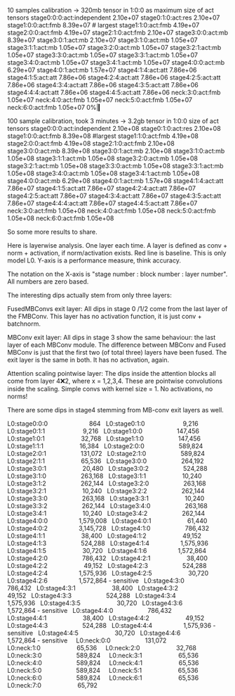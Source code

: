 
10 samples calibration -> 320mb tensor in 1:0:0 as maximum
size of act tensors
stage0:0:0:act:independent 2.10e+07
stage0:1:0:act:res 2.10e+07
stage1:0:0:act:fmb 8.39e+07 # largest
stage1:1:0:act:fmb 4.19e+07
stage2:0:0:act:fmb 4.19e+07
stage2:1:0:act:fmb 2.10e+07
stage3:0:0:act:mb 8.39e+07
stage3:0:1:act:mb 2.10e+07
stage3:1:0:act:mb 1.05e+07
stage3:1:1:act:mb 1.05e+07
stage3:2:0:act:mb 1.05e+07
stage3:2:1:act:mb 1.05e+07
stage3:3:0:act:mb 1.05e+07
stage3:3:1:act:mb 1.05e+07
stage3:4:0:act:mb 1.05e+07
stage3:4:1:act:mb 1.05e+07
stage4:0:0:act:mb 6.29e+07
stage4:0:1:act:mb 1.57e+07
stage4:1:4:act:att 7.86e+06
stage4:1:5:act:att 7.86e+06
stage4:2:4:act:att 7.86e+06
stage4:2:5:act:att 7.86e+06
stage4:3:4:act:att 7.86e+06
stage4:3:5:act:att 7.86e+06
stage4:4:4:act:att 7.86e+06
stage4:4:5:act:att 7.86e+06
neck:3:0:act:fmb 1.05e+07
neck:4:0:act:fmb 1.05e+07
neck:5:0:act:fmb 1.05e+07
neck:6:0:act:fmb 1.05e+07
  0%|▎                          


100 sample calibration, took 3 minutes -> 3.2gb tensor in 1:0:0
  size of act tensors
stage0:0:0:act:independent 2.10e+08
stage0:1:0:act:res 2.10e+08
stage1:0:0:act:fmb 8.39e+08 #largest
stage1:1:0:act:fmb 4.19e+08
stage2:0:0:act:fmb 4.19e+08
stage2:1:0:act:fmb 2.10e+08
stage3:0:0:act:mb 8.39e+08
stage3:0:1:act:mb 2.10e+08
stage3:1:0:act:mb 1.05e+08
stage3:1:1:act:mb 1.05e+08
stage3:2:0:act:mb 1.05e+08
stage3:2:1:act:mb 1.05e+08
stage3:3:0:act:mb 1.05e+08
stage3:3:1:act:mb 1.05e+08
stage3:4:0:act:mb 1.05e+08
stage3:4:1:act:mb 1.05e+08
stage4:0:0:act:mb 6.29e+08
stage4:0:1:act:mb 1.57e+08
stage4:1:4:act:att 7.86e+07
stage4:1:5:act:att 7.86e+07
stage4:2:4:act:att 7.86e+07
stage4:2:5:act:att 7.86e+07
stage4:3:4:act:att 7.86e+07
stage4:3:5:act:att 7.86e+07
stage4:4:4:act:att 7.86e+07
stage4:4:5:act:att 7.86e+07
neck:3:0:act:fmb 1.05e+08
neck:4:0:act:fmb 1.05e+08
neck:5:0:act:fmb 1.05e+08
neck:6:0:act:fmb 1.05e+08


So some more results to share.



Here is layerwise analysis. One layer each time. A layer is defined as conv + norm + activation, if norm/activation exists. Red line is baseline. This is only model L0. Y-axis is a performance measure, think accuracy.



The notation on the X-axis is "stage number : block number : layer number". All numbers are zero based.



The interesting dips actually stem from only three layers:



FusedMBConvs exit layer: All dips in stage 0 /1/2 come from the last layer of the FMBConv. This layer has no activation function, it is just conv + batchnorm.



MBConv exit layer: All dips in stage 3 show the same behaviour: the last layer of each MBConv module. The difference between MBConv and Fused MBConv is just that the first two (of total three) layers have been fused. The exit layer is the same in both. It has no activation, again.



Attention scaling pointwise layer: The dips inside the attention blocks all come from layer 4:x:2, where x = 1,2,3,4. These are pointwise convolutions inside the scaling. Simple convs with kernel size = 1. No activations, no norms!



There are some dips in stage4 stemming from MB-conv exit layers as well.




   L0:stage0:0:0                        864
   L0:stage0:1:0                      9,216
   L0:stage0:1:1                      9,216
   L0:stage1:0:0                    147,456
   L0:stage1:0:1                     32,768
   L0:stage1:1:0                    147,456
   L0:stage1:1:1                     16,384
   L0:stage2:0:0                    589,824
   L0:stage2:0:1                    131,072
   L0:stage2:1:0                    589,824
   L0:stage2:1:1                     65,536
   L0:stage3:0:0                    264,192
   L0:stage3:0:1                     20,480
   L0:stage3:0:2                    524,288
   L0:stage3:1:0                    263,168
   L0:stage3:1:1                     10,240
   L0:stage3:1:2                    262,144
   L0:stage3:2:0                    263,168
   L0:stage3:2:1                     10,240
   L0:stage3:2:2                    262,144
   L0:stage3:3:0                    263,168
   L0:stage3:3:1                     10,240
   L0:stage3:3:2                    262,144
   L0:stage3:4:0                    263,168
   L0:stage3:4:1                     10,240
   L0:stage3:4:2                    262,144
   L0:stage4:0:0                  1,579,008
   L0:stage4:0:1                     61,440
   L0:stage4:0:2                  3,145,728
   L0:stage4:1:0                    786,432
   L0:stage4:1:1                     38,400
   L0:stage4:1:2                     49,152
   L0:stage4:1:3                    524,288
   L0:stage4:1:4                  1,575,936
   L0:stage4:1:5                     30,720
   L0:stage4:1:6                  1,572,864
   L0:stage4:2:0                    786,432
   L0:stage4:2:1                     38,400
   L0:stage4:2:2                     49,152
   L0:stage4:2:3                    524,288
   L0:stage4:2:4                  1,575,936
   L0:stage4:2:5                     30,720
   L0:stage4:2:6                  1,572,864 - sensitive
   L0:stage4:3:0                    786,432
   L0:stage4:3:1                     38,400
   L0:stage4:3:2                     49,152
   L0:stage4:3:3                    524,288
   L0:stage4:3:4                  1,575,936
   L0:stage4:3:5                     30,720
   L0:stage4:3:6                  1,572,864 - sensitive
   L0:stage4:4:0                    786,432
   L0:stage4:4:1                     38,400
   L0:stage4:4:2                     49,152
   L0:stage4:4:3                    524,288
   L0:stage4:4:4                  1,575,936 - sensitive
   L0:stage4:4:5                     30,720
   L0:stage4:4:6                  1,572,864 - sensitive
     L0:neck:0:0                    131,072
     L0:neck:1:0                     65,536
     L0:neck:2:0                     32,768
     L0:neck:3:0                    589,824
     L0:neck:3:1                     65,536
     L0:neck:4:0                    589,824
     L0:neck:4:1                     65,536
     L0:neck:5:0                    589,824
     L0:neck:5:1                     65,536
     L0:neck:6:0                    589,824
     L0:neck:6:1                     65,536
     L0:neck:7:0                     65,792